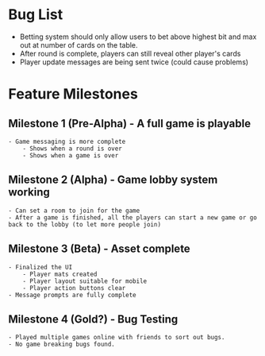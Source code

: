 # Bug List
- Betting system should only allow users to bet above highest bit and max out at number of cards on the table.
- After round is complete, players can still reveal other player's cards
- Player update messages are being sent twice (could cause problems)

# Feature Milestones
## Milestone 1 (Pre-Alpha) - A full game is playable
	- Game messaging is more complete
		- Shows when a round is over
		- Shows when a game is over
	
## Milestone 2 (Alpha) - Game lobby system working
	- Can set a room to join for the game
	- After a game is finished, all the players can start a new game or go back to the lobby (to let more people join)

## Milestone 3 (Beta) - Asset complete
	- Finalized the UI
		- Player mats created 
		- Player layout suitable for mobile
		- Player action buttons clear
	- Message prompts are fully complete

## Milestone 4 (Gold?) - Bug Testing	
	- Played multiple games online with friends to sort out bugs.
	- No game breaking bugs found.